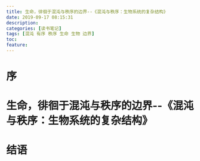 ```yaml
---
title: 生命，徘徊于混沌与秩序的边界--《混沌与秩序：生物系统的复杂结构》
date: 2019-09-17 08:15:31
description: 
categories: [读书笔记]
tags: [混沌 有序 秩序 生命 生物 边界] 
toc: 
feature: 
---
```

# 序
<!-- more -->

# 生命，徘徊于混沌与秩序的边界--《混沌与秩序：生物系统的复杂结构》

# 结语